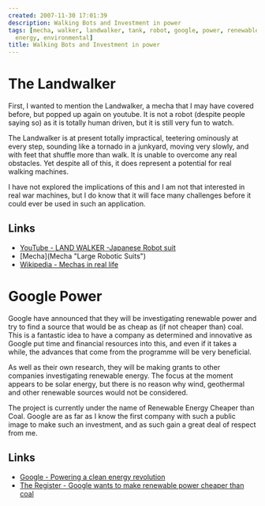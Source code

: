 ```yaml
---
created: 2007-11-30 17:01:39
description: Walking Bots and Investment in power
tags: [mecha, walker, landwalker, tank, robot, google, power, renewable, solar, coal,
  energy, environmental]
title: Walking Bots and Investment in power
---
```

 <h1 id="The_Landwalker">
  The Landwalker
 </h1>
 <p>
  First, I wanted to mention the Landwalker, a mecha that I may have covered before, but popped up again on youtube. It is not a robot (despite people saying so) as it is totally human driven, but it is still very fun to watch.
 </p>
 <p>
  The Landwalker is at present totally impractical, teetering ominously at every step, sounding like a tornado in a junkyard, moving very slowly, and with feet that shuffle more than walk. It is unable to overcome any real obstacles. Yet despite all of this, it does represent a potential for real walking machines.
 </p>
 <p>
  I have not explored the implications of this and I am not that interested in real war machines, but I do know that it will face many challenges before it could ever be used in such an application.
 </p>
 <h2 id="Links">
  Links
 </h2>
 <ul>
  <li>
   <a href="http://youtube.com/watch?v=oVwbUljGs3g" >
    YouTube - LAND WALKER -Japanese Robot suit
   </a>
  </li>
  <li>
   [Mecha](Mecha "Large Robotic Suits")
  </li>
  <li>
   <a href="http://en.wikipedia.org/wiki/Mecha#Mechas_in_real_life" >
    Wikipedia - Mechas in real life
   </a>
  </li>
 </ul>
 <p>
 </p>
 <h1 id="Google_Power">
  Google Power
 </h1>
 <p>
  Google have announced that they will be investigating renewable power and try to find a source that would be as cheap as (if not cheaper than) coal. This is a fantastic idea to have a company as determined and innovative as Google put time and financial resources into this, and even if it takes a while, the advances that come from the programme will be very beneficial.
 </p>
 <p>
  As well as their own research, they will be making grants to other companies investigating renewable energy. The focus at the moment appears to be solar energy, but there is no reason why wind, geothermal and other renewable sources would not be considered.
 </p>
 <p>
  The project is currently under the name of Renewable Energy Cheaper than Coal. Google are as far as I know the first company with such a public image to make such an investment, and as such gain a great deal of respect from me.
 </p>
 <h2 id="Links_2">
  Links
 </h2>
 <ul>
  <li>
   <a href="http://www.google.com/corporate/green/energy/" >
    Google - Powering a clean energy revolution
   </a>
  </li>
  <li>
   <a href="http://www.theregister.co.uk/2007/11/29/google_renewable_power_plan/" >
    The Register - Google wants to make renewable power cheaper than coal
   </a>
  </li>
 </ul>
